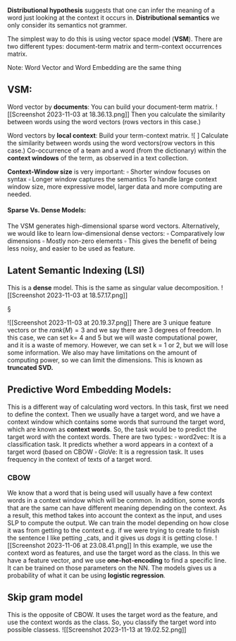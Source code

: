  **Distributional hypothesis** suggests that one can infer the meaning of a word just looking at the context it occurs in. **Distributional semantics** we only consider its semantics not grammer.

The simplest way to do this is using vector space model (**VSM**). There are two different types: document-term matrix and term-context occurrences matrix.

Note: Word Vector and Word Embedding are the same thing
## VSM: 
Word vector by **documents**:
You can build your document-term matrix.
![[Screenshot 2023-11-03 at 18.36.13.png]]
Then you calculate the similarity between words using the word vectors (rows vectors in this case.)

Word vectors by **local context**:
Build your term-context matrix.
![ ]
Calculate the similarity between words using the word vectors(row vectors in this case.)
Co-occurrence of a team and a word (from the dictionary) within the **context windows** of the term, as observed in a text collection.

**Context-Window size** is very important: 
$\square$  Shorter window focuses on syntax
$\square$  Longer window captures the semantics
To handle large context window size, more expressive model, larger data and more computing are needed.
#### Sparse Vs. Dense Models:
The VSM generates high-dimensional sparse word vectors.
Alternatively, we would like to learn low-dimensional dense vectors:
$\square$  Comparatively low dimensions 
$\square$  Mostly non-zero elements
$\square$  This gives the benefit of being less noisy, and easier to be used as feature.

## Latent Semantic Indexing (LSI)
This is a **dense** model. This is the same as singular value decomposition.
![[Screenshot 2023-11-03 at 18.57.17.png]]

§

![[Screenshot 2023-11-03 at 20.19.37.png]]
There are 3 unique feature vectors or the $rank(M) = 3$ and we say there are 3 degrees of freedom. In this case, we can set k= 4 and 5 but we will waste computational power, and it is a waste of memory. However, we can set k = 1 or 2, but we will lose some information. We also may have limitations on the amount of computing power, so we can limit the dimensions. This is known as **truncated SVD.**

## Predictive Word Embedding Models:
This is a different way of calculating word vectors.
In this task, first we need to define the context. Then we usually have a target word, and we have a context window which contains some words that surround the target word, which are known as **context words**. So, the task would be to predict the target word with the context words. 
There are two types:
$\square$  word2vec: It is a classification task. It predicts whether a word appears in a context of a target word (based on CBOW
$\square$  GloVe: It is a regression task. It uses frequency in the context of texts of a target word.
### CBOW 
We know that a word that is being used will usually have a few context words in a context window which will be common. In addition, some words that are the same can have different meaning depending on the context. As a result, this method takes into account the context as the input, and uses SLP to compute the output. We can train the model depending on how close it was from getting to the context e.g. if we were trying to create to finish the sentence I like petting _cats, and it gives us _dogs_ it is getting close.
![[Screenshot 2023-11-06 at 23.08.41.png]]
In this example, we use the context word as features, and use the target word as the class. In this we have a feature vector, and we use **one-hot-encoding** to find a specific line. It can be trained on those parameters on the NN. The models gives us a probability of what it can be using **logistic regression**. 

## Skip gram model
This is the opposite of CBOW. It uses the target word as the feature, and use the context words as the class. So, you classify the target word into possible classess.
 ![[Screenshot 2023-11-13 at 19.02.52.png]]